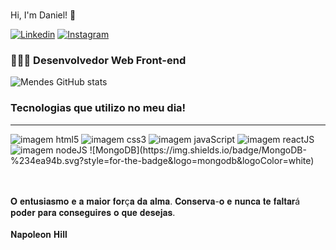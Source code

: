 ###
Hi, I'm Daniel! 👋    


[![Linkedin](https://img.shields.io/badge/LinkedIn-0077B5?style=for-the-badge&logo=linkedin&logoColor=white)](https://www.linkedin.com/in/daniel-barbos/)
[![Instagram](https://img.shields.io/badge/Instagram-E4405F?style=for-the-badge&logo=instagram&logoColor=white)]()

### 👨🏻‍💻 Desenvolvedor Web Front-end

![Mendes GitHub stats](https://github-readme-stats.vercel.app/api?username=DaniMendess&show_icons=true&theme=radical) 
### Tecnologias que utilizo no meu dia!
<hr>
<div> 
<img alt="imagem html5" src="https://img.shields.io/badge/HTML5-E34F26?style=for-the-badge&logo=html5&logoColor=white"/>
<img alt="imagem css3" src="https://img.shields.io/badge/CSS3-1572B6?style=for-the-badge&logo=css3&logoColor=white"/>
<img alt="imagem javaScript" src="https://img.shields.io/badge/JavaScript-F7DF1E?style=for-the-badge&logo=JavaScript&logoColor=white"/>
<img alt="imagem reactJS" src="https://img.shields.io/badge/React-20232A?style=for-the-badge&logo=react&logoColor=61DAFB"/>
<img alt="imagem nodeJS" src="https://img.shields.io/badge/Node.js-43853D?style=for-the-badge&logo=node.js&logoColor=white"/>
![MongoDB](https://img.shields.io/badge/MongoDB-%234ea94b.svg?style=for-the-badge&logo=mongodb&logoColor=white)
</div><br><br>

𝐎 𝐞𝐧𝐭𝐮𝐬𝐢𝐚𝐬𝐦𝐨 𝐞 𝐚 𝐦𝐚𝐢𝐨𝐫 𝐟𝐨𝐫ç𝐚 𝐝𝐚 𝐚𝐥𝐦𝐚. 𝐂𝐨𝐧𝐬𝐞𝐫𝐯𝐚-𝐨 𝐞 𝐧𝐮𝐧𝐜𝐚 𝐭𝐞 𝐟𝐚𝐥𝐭𝐚𝐫á 𝐩𝐨𝐝𝐞𝐫 𝐩𝐚𝐫𝐚 𝐜𝐨𝐧𝐬𝐞𝐠𝐮𝐢𝐫𝐞𝐬 𝐨 𝐪𝐮𝐞 𝐝𝐞𝐬𝐞𝐣𝐚𝐬.<br><br>
𝐍𝐚𝐩𝐨𝐥𝐞𝐨𝐧 𝐇𝐢𝐥𝐥



